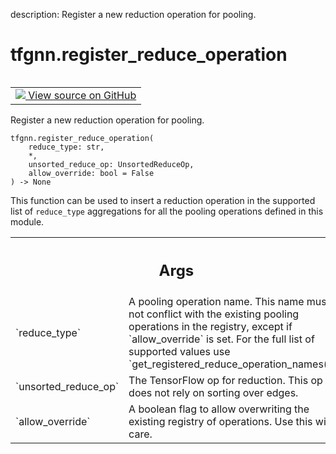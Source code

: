 description: Register a new reduction operation for pooling.

<div itemscope itemtype="http://developers.google.com/ReferenceObject">
<meta itemprop="name" content="tfgnn.register_reduce_operation" />
<meta itemprop="path" content="Stable" />
</div>

# tfgnn.register_reduce_operation

<!-- Insert buttons and diff -->

<table class="tfo-notebook-buttons tfo-api nocontent" align="left">
<td>
  <a target="_blank" href="https://github.com/tensorflow/gnn/tree/master/tensorflow_gnn/graph/graph_tensor_ops.py#L629-L656">
    <img src="https://www.tensorflow.org/images/GitHub-Mark-32px.png" />
    View source on GitHub
  </a>
</td>
</table>



Register a new reduction operation for pooling.

<pre class="devsite-click-to-copy prettyprint lang-py tfo-signature-link">
<code>tfgnn.register_reduce_operation(
    reduce_type: str,
    *,
    unsorted_reduce_op: UnsortedReduceOp,
    allow_override: bool = False
) -> None
</code></pre>



<!-- Placeholder for "Used in" -->

This function can be used to insert a reduction operation in the supported
list of `reduce_type` aggregations for all the pooling operations defined in
this module.

<!-- Tabular view -->
 <table class="responsive fixed orange">
<colgroup><col width="214px"><col></colgroup>
<tr><th colspan="2"><h2 class="add-link">Args</h2></th></tr>

<tr>
<td>
`reduce_type`
</td>
<td>
A pooling operation name. This name must not conflict with the
existing pooling operations in the registry, except if `allow_override` is
set. For the full list of supported values use
`get_registered_reduce_operation_names()`.
</td>
</tr><tr>
<td>
`unsorted_reduce_op`
</td>
<td>
The TensorFlow op for reduction. This op does not rely
on sorting over edges.
</td>
</tr><tr>
<td>
`allow_override`
</td>
<td>
A boolean flag to allow overwriting the existing registry of
operations. Use this with care.
</td>
</tr>
</table>

